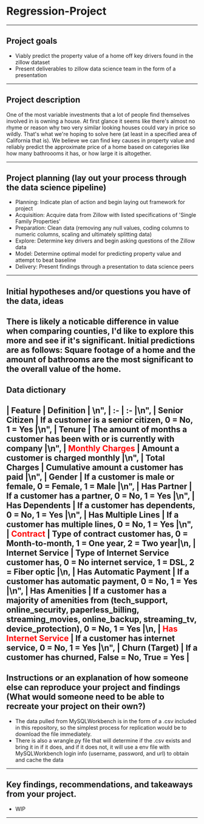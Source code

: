 # Regression-Project
---
## Project goals
- Viably predict the property value of a home off key drivers found in the zillow dataset
- Present deliverables to zillow data science team in the form of a presentation
---
## Project description
One of the most variable investments that a lot of people find themselves involved in is owning a house. At first glance it seems like there's almost no rhyme or reason why two very similar looking houses could vary in price so wildly. That's what we're hoping to solve here (at least in a specified area of California that is). We believe we can find key causes in property value and reliably predict the approximate price of a home based on categories like how many bathroooms it has, or how large it is altogether.

---
## Project planning (lay out your process through the data science pipeline)
- Planning: Indicate plan of action and begin laying out framework for project
- Acquisition: Acquire data from Zillow with listed specifications of 'Single Family Properties'
- Preparation: Clean data (removing any null values, coding columns to numeric columns, scaling and ultimately splitting data)
- Explore: Determine key drivers and begin asking questions of the Zillow data
- Model: Determine optimal model for predicting property value and attempt to beat baseline
- Delivery: Present findings through a presentation to data science peers
---
## Initial hypotheses and/or questions you have of the data, ideas
There is likely a noticable difference in value when comparing counties, I'd like to explore this more and see if it's significant. Initial predictions are as follows: Square footage of a home and the amount of bathrooms are the most significant to the overall value of the home.
---
## Data dictionary
| Feature | Definition | \n",
    | :- | :- |\n",
    | Senior Citizen | If a customer is a senior citizen, 0 = No, 1 = Yes |\n",
    | Tenure | The amount of months a customer has been with or is currently with company |\n",
    | <font color='red'>Monthly Charges</font> | Amount a customer is charged monthly |\n",
    | Total Charges | Cumulative amount a customer has paid |\n",
    | Gender | If a customer is male or female, 0 = Female, 1 = Male |\n",
    | Has Partner | If a customer has a partner, 0 = No, 1 = Yes |\n",
    | Has Dependents | If a customer has dependents, 0 = No, 1 = Yes |\n",
    | Has Multiple Lines | If a customer has multiple lines, 0 = No, 1 = Yes |\n",
    | <font color='red'>Contract</font> | Type of contract customer has, 0 = Month-to-month, 1 = One year, 2 = Two year|\n,
    | Internet Service | Type of Internet Service customer has, 0 = No internet service, 1 = DSL, 2 = Fiber optic |\n,
    | Has Automatic Payment | If a customer has automatic payment, 0 = No, 1 = Yes |\n",
    | Has Amenities | If a customer has a majority of amenities from (tech_support, online_security, paperless_billing, streaming_movies, online_backup, streaming_tv, device_protection), 0 = No, 1 = Yes |\n,
    | <font color='red'>Has Internet Service</font> | If a customer has internet service, 0 = No, 1 = Yes |\n",
    | Churn (Target) | If a customer has churned, False = No, True = Yes |
---
## Instructions or an explanation of how someone else can reproduce your project and findings (What would someone need to be able to recreate your project on their own?)
- The data pulled from MySQLWorkbench is in the form of a .csv included in this repository, so the simplest process for replication would be to download the file immediately.
- There is also a wrangle.py file that will determine if the .csv exists and bring it in if it does, and if it does not, it will use a env file with MySQLWorkbench login info (username, password, and url) to obtain and cache the data
---
## Key findings, recommendations, and takeaways from your project.
- WIP
---